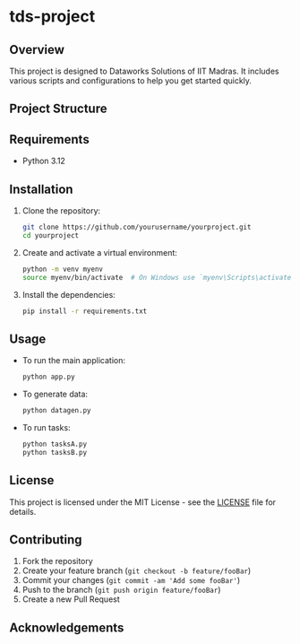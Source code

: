 # tds-project

## Overview

This project is designed to Dataworks Solutions of IIT Madras. It includes various scripts and configurations to help you get started quickly.

## Project Structure


## Requirements

- Python 3.12


## Installation

1. Clone the repository:
    ```sh
    git clone https://github.com/yourusername/yourproject.git
    cd yourproject
    ```

2. Create and activate a virtual environment:
    ```sh
    python -m venv myenv
    source myenv/bin/activate  # On Windows use `myenv\Scripts\activate`
    ```

3. Install the dependencies:
    ```sh
    pip install -r requirements.txt
    ```

## Usage

- To run the main application:
    ```sh
    python app.py
    ```

- To generate data:
    ```sh
    python datagen.py
    ```

- To run tasks:
    ```sh
    python tasksA.py
    python tasksB.py
    ```

## License

This project is licensed under the MIT License - see the [LICENSE](LICENSE) file for details.

## Contributing

1. Fork the repository
2. Create your feature branch (`git checkout -b feature/fooBar`)
3. Commit your changes (`git commit -am 'Add some fooBar'`)
4. Push to the branch (`git push origin feature/fooBar`)
5. Create a new Pull Request

## Acknowledgements



